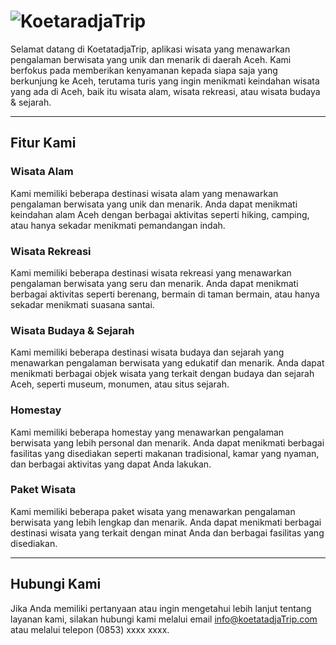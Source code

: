 # ![KoetaradjaTrip](https://i.ibb.co.com/t85CXYW/splashscreen-transittracker.jpg)

Selamat datang di KoetatadjaTrip, aplikasi wisata yang menawarkan pengalaman berwisata yang unik dan menarik di daerah Aceh. Kami berfokus pada memberikan kenyamanan kepada siapa saja yang berkunjung ke Aceh, terutama turis yang ingin menikmati keindahan wisata yang ada di Aceh, baik itu wisata alam, wisata rekreasi, atau wisata budaya & sejarah.

---

## **Fitur Kami**

### **Wisata Alam**

Kami memiliki beberapa destinasi wisata alam yang menawarkan pengalaman berwisata yang unik dan menarik. Anda dapat menikmati keindahan alam Aceh dengan berbagai aktivitas seperti hiking, camping, atau hanya sekadar menikmati pemandangan indah.

### **Wisata Rekreasi**

Kami memiliki beberapa destinasi wisata rekreasi yang menawarkan pengalaman berwisata yang seru dan menarik. Anda dapat menikmati berbagai aktivitas seperti berenang, bermain di taman bermain, atau hanya sekadar menikmati suasana santai.

### **Wisata Budaya & Sejarah**

Kami memiliki beberapa destinasi wisata budaya dan sejarah yang menawarkan pengalaman berwisata yang edukatif dan menarik. Anda dapat menikmati berbagai objek wisata yang terkait dengan budaya dan sejarah Aceh, seperti museum, monumen, atau situs sejarah.

### **Homestay**

Kami memiliki beberapa homestay yang menawarkan pengalaman berwisata yang lebih personal dan menarik. Anda dapat menikmati berbagai fasilitas yang disediakan seperti makanan tradisional, kamar yang nyaman, dan berbagai aktivitas yang dapat Anda lakukan.

### **Paket Wisata**

Kami memiliki beberapa paket wisata yang menawarkan pengalaman berwisata yang lebih lengkap dan menarik. Anda dapat menikmati berbagai destinasi wisata yang terkait dengan minat Anda dan berbagai fasilitas yang disediakan.

---

## **Hubungi Kami**

Jika Anda memiliki pertanyaan atau ingin mengetahui lebih lanjut tentang layanan kami, silakan hubungi kami melalui email [info@koetatadjaTrip.com](mailto:trifalaulia@gmail.com) atau melalui telepon (0853) xxxx xxxx.

